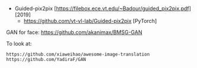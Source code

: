 - Guided-pix2pix [https://filebox.ece.vt.edu/~Badour/guided_pix2pix.pdf] [2019]
	+ https://github.com/vt-vl-lab/Guided-pix2pix [PyTorch]

GAN for face:
https://github.com/akanimax/BMSG-GAN

To look at:
~~~
https://github.com/xiaweihao/awesome-image-translation
https://github.com/YadiraF/GAN
~~~
